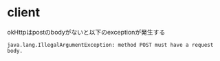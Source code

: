 # client

okHttpはpostのbodyがないと以下のexceptionが発生する  
```
java.lang.IllegalArgumentException: method POST must have a request body.
```
